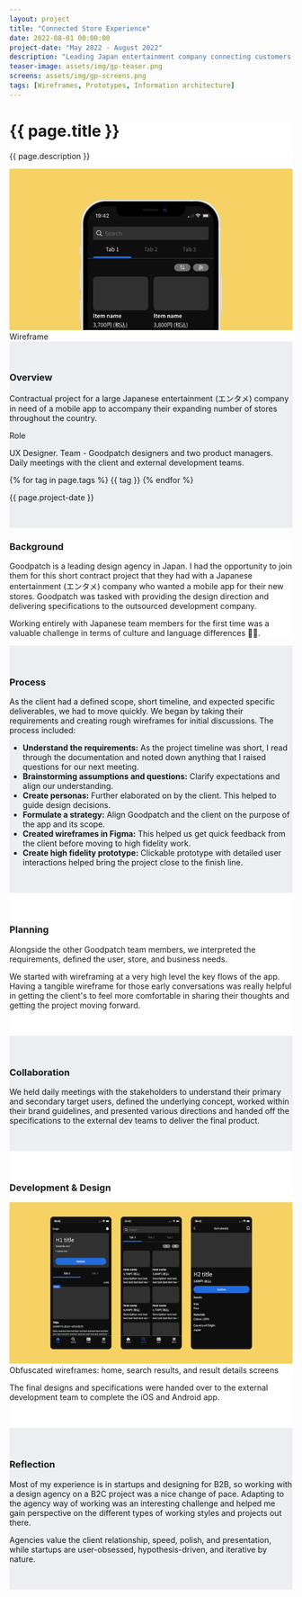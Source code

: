 ```yaml
---
layout: project
title: "Connected Store Experience"
date: 2022-08-01 00:00:00
project-date: "May 2022 - August 2022"
description: "Leading Japan entertainment company connecting customers to stores."
teaser-image: assets/img/gp-teaser.png
screens: assets/img/gp-screens.png
tags: [Wireframes, Prototypes, Information architecture]
---
```



<div class="full-width-section" style="background-color: #fff;">
  <div class="container content-wrapper">
    <h1>{{ page.title }}</h1>
    <p>{{ page.description }}</p>
    <div class="row">
      <div class="col">
        <div class="card"><img src="/assets/img/gp-teaser.png" class="rounded" alt="..."></div>
        <figcaption class="figure-caption text-center">Wireframe</figcaption>
      </div>
    </div>
  </div>
</div>

<!-- Overview Section -->
<div class="full-width-section" style="background-color: #EDEFF2; padding: 2rem 0;">
  <div class="container content-wrapper">
    <div class="row ">
      <div class="col-8">
        <h3>Overview</h3>
        <p>Contractual project for a large Japanese entertainment (エンタメ) company in need of a mobile app to accompany their expanding number of stores throughout the country.</p>
      </div>
      <div class="col-4">
        <p class="font-monospace">Role</p>
        <p>UX Designer. Team - Goodpatch designers and two product managers. Daily meetings with the client and external development teams.</p>
        {% for tag in page.tags %}
        <span class="badge rounded-pill bg-dark">{{ tag }}</span>
        {% endfor %}
        <p></p>
        <p>{{ page.project-date }}</p>
      </div>
    </div>
  </div>
</div>

<!-- Background Section -->
<div class="full-width-section" style="background-color: #fff;">
  <div class="container content-wrapper">
    <h3>Background</h3>
    <p>Goodpatch is a leading design agency in Japan. I had the opportunity to join them for this short contract project that they had with a Japanese entertainment (エンタメ) company who wanted a mobile app for their new stores. Goodpatch was tasked with providing the design direction and delivering specifications to the outsourced development company.</p>
    <p>Working entirely with Japanese team members for the first time was a valuable challenge in terms of culture and language differences 🙌🏼.</p>
  </div>
</div>

<!-- Process Section -->
<div class="full-width-section" style="background-color: #EDEFF2; padding: 2rem 0;">
  <div class="container content-wrapper">
    <h3>Process</h3>
    <p>As the client had a defined scope, short timeline, and expected specific deliverables, we had to move quickly. We began by taking their requirements and creating rough wireframes for initial discussions. The process included:</p>
    <ul>
      <li><strong>Understand the requirements:</strong> As the project timeline was short, I read through the documentation and noted down anything that I raised questions for our next meeting.</li>
      <li><strong>Brainstorming assumptions and questions:</strong> Clarify expectations and align our understanding.</li>
      <li><strong>Create personas:</strong> Further elaborated on by the client. This helped to guide design decisions.</li>
      <li><strong>Formulate a strategy:</strong> Align Goodpatch and the client on the purpose of the app and its scope.</li>
      <li><strong>Created wireframes in Figma:</strong> This helped us get quick feedback from the client before moving to high fidelity work.</li>
      <li><strong>Create high fidelity prototype:</strong> Clickable prototype with detailed user interactions helped bring the project close to the finish line.</li>
    </ul>
  </div>
</div>

<!-- Planning Section -->
<div class="full-width-section" style="background-color: #fff; padding: 2rem 0;">
  <div class="container content-wrapper">
    <h3>Planning</h3>
    <p>Alongside the other Goodpatch team members, we interpreted the requirements, defined the user, store, and business needs.</p>
    <p>We started with wireframing at a very high level the key flows of the app. Having a tangible wireframe for those early conversations was really helpful in getting the client's to feel more comfortable in sharing their thoughts and getting the project moving forward.</p>
  </div>
</div>

<!-- Collaboration Section -->
<div class="full-width-section" style="background-color: #EDEFF2; padding: 2rem 0;">
  <div class="container content-wrapper">
    <h3>Collaboration</h3>
    <p>We held daily meetings with the stakeholders to understand their primary and secondary target users, defined the underlying concept, worked within their brand guidelines, and presented various directions and handed off the specifications to the external dev teams to deliver the final product.</p>
  </div>
</div>

<!-- Development & Design Section -->
<div class="full-width-section" style="background-color: #fff; padding: 2rem 0;">
  <div class="container content-wrapper">
    <h3>Development & Design</h3>
    <img src="/assets/img/gp-screens.png" class="rounded" alt="wireframes">
    <figcaption class="figure-caption text-center">Obfuscated wireframes: home, search results, and result details screens</figcaption>
    <p>The final designs and specifications were handed over to the external development team to complete the iOS and Android app.</p>
  </div>
</div>

<!-- Reflection Section -->
<div class="full-width-section" style="background-color: #EDEFF2; padding: 2rem 0;">
  <div class="container content-wrapper">
    <h3>Reflection</h3>
    <p>Most of my experience is in startups and designing for B2B, so working with a design agency on a B2C project was a nice change of pace. Adapting to the agency way of working was an interesting challenge and helped me gain perspective on the different types of working styles and projects out there.</p>
    <p>Agencies value the client relationship, speed, polish, and presentation, while startups are user-obsessed, hypothesis-driven, and iterative by nature.</p>
  </div>
</div>

